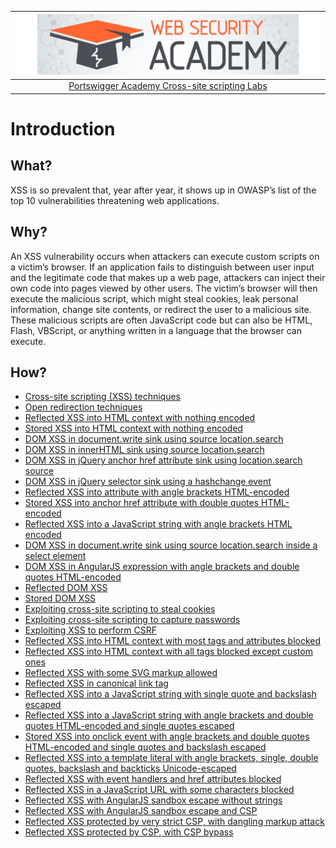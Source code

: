 | [![Portswigger Cross-site scripting Labs](../../_static/images/pal.png)](https://portswigger.net/web-security/all-labs#cross-site-scripting) |
|:--:|
| [Portswigger Academy Cross-site scripting Labs](https://portswigger.net/web-security/all-labs#cross-site-scripting) |

# Introduction

## What?

XSS is so prevalent that, year after year, it shows up in OWASP’s list of the top 10 vulnerabilities threatening web applications.

## Why?

An XSS vulnerability occurs when attackers can execute custom scripts on a victim’s browser. If an application fails to distinguish between user input and the legitimate code that makes up a web page, attackers can inject their own code into pages viewed by other users. The victim’s browser will then execute the malicious script, which might steal cookies, leak personal information, change site contents, or redirect the user to a malicious site. These malicious scripts are often JavaScript code but can also be HTML, Flash, VBScript, or anything written in a language that the browser can execute.

## How?

* [Cross-site scripting (XSS) techniques](../techniques/xss.md)
* [Open redirection techniques](../techniques/redirects.md)
* [Reflected XSS into HTML context with nothing encoded](1.md)
* [Stored XSS into HTML context with nothing encoded](2.md)
* [DOM XSS in document.write sink using source location.search](3.md)
* [DOM XSS in innerHTML sink using source location.search](4.md)
* [DOM XSS in jQuery anchor href attribute sink using location.search source](5.md)
* [DOM XSS in jQuery selector sink using a hashchange event](6.md)
* [Reflected XSS into attribute with angle brackets HTML-encoded](7.md)
* [Stored XSS into anchor href attribute with double quotes HTML-encoded](8.md)
* [Reflected XSS into a JavaScript string with angle brackets HTML encoded](9.md)
* [DOM XSS in document.write sink using source location.search inside a select element](10.md)
* [DOM XSS in AngularJS expression with angle brackets and double quotes HTML-encoded](11.md)
* [Reflected DOM XSS](12.md)
* [Stored DOM XSS](13.md)
* [Exploiting cross-site scripting to steal cookies](14.md)
* [Exploiting cross-site scripting to capture passwords](15.md)
* [Exploiting XSS to perform CSRF](16.md)
* [Reflected XSS into HTML context with most tags and attributes blocked](17.md)
* [Reflected XSS into HTML context with all tags blocked except custom ones](18.md)
* [Reflected XSS with some SVG markup allowed](19.md)
* [Reflected XSS in canonical link tag](20.md)
* [Reflected XSS into a JavaScript string with single quote and backslash escaped](21.md)
* [Reflected XSS into a JavaScript string with angle brackets and double quotes HTML-encoded and single quotes escaped](22.md)
* [Stored XSS into onclick event with angle brackets and double quotes HTML-encoded and single quotes and backslash escaped](23.md)
* [Reflected XSS into a template literal with angle brackets, single, double quotes, backslash and backticks Unicode-escaped](24.md)
* [Reflected XSS with event handlers and href attributes blocked](25.md)
* [Reflected XSS in a JavaScript URL with some characters blocked](26.md)
* [Reflected XSS with AngularJS sandbox escape without strings](27.md)
* [Reflected XSS with AngularJS sandbox escape and CSP](28.md)
* [Reflected XSS protected by very strict CSP, with dangling markup attack](29.md)
* [Reflected XSS protected by CSP, with CSP bypass](30.md)